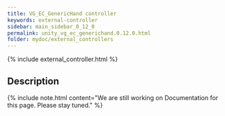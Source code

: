 ```yaml
---
title: VG_EC_GenericHand controller
keywords: external-controller
sidebar: main_sidebar_0_12_0
permalink: unity_vg_ec_generichand.0.12.0.html
folder: mydoc/external_controllers
---
```


{% include external_controller.html %}

## Description 

{% include note.html content="We are still working on Documentation for this page. Please stay tuned." %}